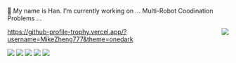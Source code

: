 
💬 My name is Han. I’m currently working on ... Multi-Robot Coodination Problems ...
<a href="#">
<!-- <img align="right" src="https://github-readme-stats.vercel.app/api?username=cmpute&show_icons=true&theme=codeSTACKr&hide_rank=true"> -->
 <img align="right" src="https://github-readme-stats.vercel.app/api/top-langs/?username=MikeZheng777&layout=donut&theme=codeSTACKr">
 https://github-profile-trophy.vercel.app/?username=MikeZheng777&theme=onedark
</a>


![](https://img.shields.io/badge/python-3670A0?style=flat-square&logo=python&logoColor=fff)
![](https://img.shields.io/badge/-C%2B%2B-00599C?style=flat-square&logo=C%2B%2B&logoColor=fff)
![](https://img.shields.io/badge/-Pytorch-ee4c2c?style=flat-square&logo=Pytorch&logoColor=000)
![](https://img.shields.io/badge/-CMake-064F8C?style=flat-square&logo=CMake&logoColor=fff)
![](https://img.shields.io/badge/-VSCode-e34f26?style=flat-square&logo=Visual%20Studio%20Code&logoColor=fff)
